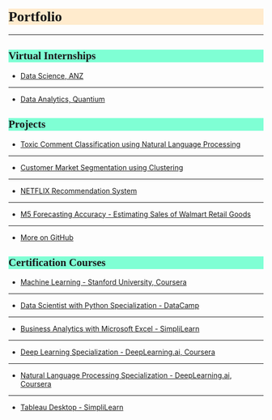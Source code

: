 <h1 style="background-color:BlanchedAlmond;font-family:Candara;">Portfolio</h1>

---

<h2 style="background-color:Aquamarine;font-family:Candara;">Virtual Internships</h2>

- [Data Science, ANZ](/Internships/ANZ.md)

---

- [Data Analytics, Quantium](/Internships/QUANT.md)

<h2 style="background-color:Aquamarine;font-family:Candara;">Projects</h2>

- [Toxic Comment Classification using Natural Language Processing](/Projects/Toxic.md)

---

- [Customer Market Segmentation using Clustering](/Projects/Customer.md)

---

- [NETFLIX Recommendation System](/Projects/Netflix.md)

---

- [M5 Forecasting Accuracy - Estimating Sales of Walmart Retail Goods](/Projects/M5.md)

---

- [More on GitHub](https://github.com/ace-it-n/Projects)

<h2 style="background-color:Aquamarine;font-family:Candara;">Certification Courses</h2>

- [Machine Learning - Stanford University, Coursera](/Courses/ML.md)

---

- [Data Scientist with Python Specialization - DataCamp](/Courses/DSDC.md)

---

- [Business Analytics with Microsoft Excel - SimpliLearn](/Courses/BASL.md)

---

- [Deep Learning Specialization - DeepLearning.ai, Coursera](Courses/DL.md)

---

- [Natural Language Processing Specialization - DeepLearning.ai, Coursera](Courses/NLP.md)

---

- [Tableau Desktop - SimpliLearn](Courses/TDSL.md)
